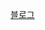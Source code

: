 [블로그](https://kimansu.medium.com/28-%EC%95%88%EB%93%9C%EB%A1%9C%EC%9D%B4%EB%93%9C-%EA%B3%B5%EB%B6%80-viewmodelscope-d2f602fa9ee2)